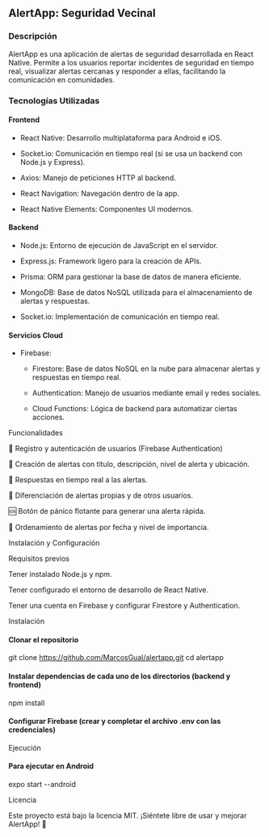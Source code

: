 ## AlertApp: Seguridad Vecinal

### Descripción

AlertApp es una aplicación de alertas de seguridad desarrollada en React Native. Permite a los usuarios reportar incidentes de seguridad en tiempo real, visualizar alertas cercanas y responder a ellas, facilitando la comunicación en comunidades.

### Tecnologías Utilizadas

#### Frontend

- React Native: Desarrollo multiplataforma para Android e iOS.

- Socket.io: Comunicación en tiempo real (si se usa un backend con Node.js y Express).

- Axios: Manejo de peticiones HTTP al backend.

- React Navigation: Navegación dentro de la app.

- React Native Elements: Componentes UI modernos.

#### Backend

- Node.js: Entorno de ejecución de JavaScript en el servidor.

- Express.js: Framework ligero para la creación de APIs.

- Prisma: ORM para gestionar la base de datos de manera eficiente.

- MongoDB: Base de datos NoSQL utilizada para el almacenamiento de alertas y respuestas.

- Socket.io: Implementación de comunicación en tiempo real.

#### Servicios Cloud

- Firebase:

    * Firestore: Base de datos NoSQL en la nube para almacenar alertas y respuestas en tiempo real.

    * Authentication: Manejo de usuarios mediante email y redes sociales.

    * Cloud Functions: Lógica de backend para automatizar ciertas acciones.

Funcionalidades

📍 Registro y autenticación de usuarios (Firebase Authentication)

🚨 Creación de alertas con título, descripción, nivel de alerta y ubicación.

💬 Respuestas en tiempo real a las alertas.

📌 Diferenciación de alertas propias y de otros usuarios.

🆘 Botón de pánico flotante para generar una alerta rápida.

📅 Ordenamiento de alertas por fecha y nivel de importancia.

Instalación y Configuración

Requisitos previos

Tener instalado Node.js y npm.

Tener configurado el entorno de desarrollo de React Native.

Tener una cuenta en Firebase y configurar Firestore y Authentication.

Instalación

#### Clonar el repositorio
git clone https://github.com/MarcosGual/alertapp.git
cd alertapp

#### Instalar dependencias de cada uno de los directorios (backend y frontend)
npm install

#### Configurar Firebase (crear y completar el archivo .env con las credenciales)

Ejecución

#### Para ejecutar en Android
expo start --android

Licencia

Este proyecto está bajo la licencia MIT. ¡Siéntete libre de usar y mejorar AlertApp! 🚀